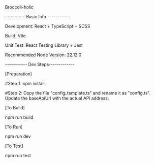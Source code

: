 Broccoli-holic

---------- Basic Info -----------

Development: React + TypeScript + SCSS

Build: Vite

Unit Test: React Testing Library + Jest

Recommended Node Version: 22.12.0

----------- Dev Steps-------------

[Preparation]

#Step 1: npm install.

#Step 2: Copy the file "config_template.ts" and rename it as "config.ts". Update the baseApiUrl with the actual API address.

[To Build]

npm run build

[To Run]

npm run dev

[To Test]

npm run test

